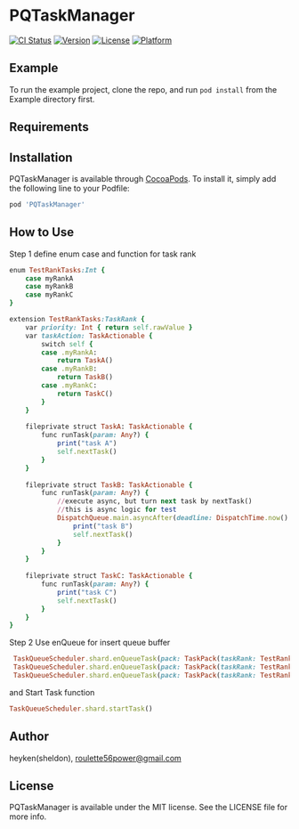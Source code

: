 # PQTaskManager

[![CI Status](https://img.shields.io/travis/heyken/PQTaskManager.svg?style=flat)](https://travis-ci.org/heyken/PQTaskManager)
[![Version](https://img.shields.io/cocoapods/v/PQTaskManager.svg?style=flat)](https://cocoapods.org/pods/PQTaskManager)
[![License](https://img.shields.io/cocoapods/l/PQTaskManager.svg?style=flat)](https://cocoapods.org/pods/PQTaskManager)
[![Platform](https://img.shields.io/cocoapods/p/PQTaskManager.svg?style=flat)](https://cocoapods.org/pods/PQTaskManager)

## Example

To run the example project, clone the repo, and run `pod install` from the Example directory first.

## Requirements

## Installation

PQTaskManager is available through [CocoaPods](https://cocoapods.org). To install
it, simply add the following line to your Podfile:

```ruby
pod 'PQTaskManager'
```

## How to Use
Step 1
define enum case and function for task rank
```ruby
enum TestRankTasks:Int {
    case myRankA
    case myRankB
    case myRankC
}

extension TestRankTasks:TaskRank {
    var priority: Int { return self.rawValue }
    var taskAction: TaskActionable {
        switch self {
        case .myRankA:
            return TaskA()
        case .myRankB:
            return TaskB()
        case .myRankC:
            return TaskC()
        }
    }
    
    fileprivate struct TaskA: TaskActionable {
        func runTask(param: Any?) {
            print("task A")
            self.nextTask()
        }
    }
    
    fileprivate struct TaskB: TaskActionable {
        func runTask(param: Any?) {
            //execute async, but turn next task by nextTask()
            //this is async logic for test
            DispatchQueue.main.asyncAfter(deadline: DispatchTime.now() + 1.25) {
                print("task B")
                self.nextTask()
            }
        }
    }
    
    fileprivate struct TaskC: TaskActionable {
        func runTask(param: Any?) {
            print("task C")
            self.nextTask()
        }
    }    
}
```

Step 2
Use enQueue for insert queue buffer
```ruby
 TaskQueueScheduler.shard.enQueueTask(pack: TaskPack(taskRank: TestRankTasks.myRankC,   param:nil))
 TaskQueueScheduler.shard.enQueueTask(pack: TaskPack(taskRank: TestRankTasks.myRankA,   param:nil))
 TaskQueueScheduler.shard.enQueueTask(pack: TaskPack(taskRank: TestRankTasks.myRankE,   param:nil))
```

 and Start Task function
 
 ```ruby
 TaskQueueScheduler.shard.startTask()
```


## Author

heyken(sheldon), roulette56power@gmail.com

## License

PQTaskManager is available under the MIT license. See the LICENSE file for more info. 
